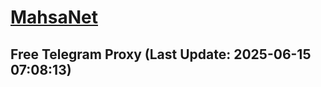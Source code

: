 
# [MahsaNet](https://t.me/mahsa_net)
## Free Telegram Proxy (Last Update: 2025-06-15 07:08:13)

    